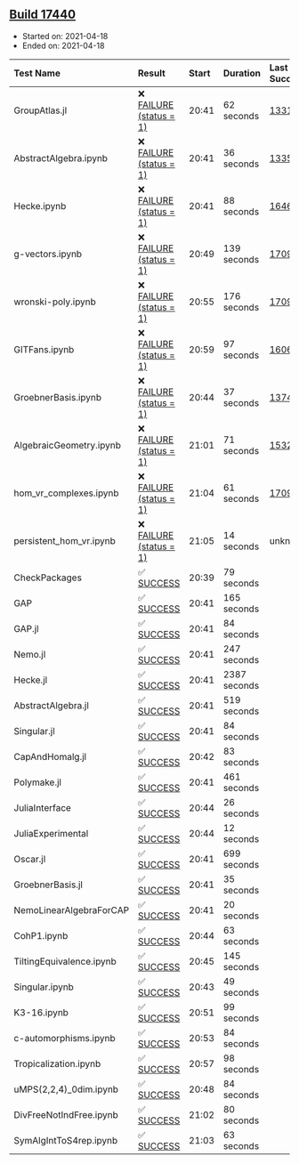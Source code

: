 ## [Build 17440](https://oscarci.mathematik.uni-kl.de/job/oscar/17440/)

* Started on: 2021-04-18
* Ended on: 2021-04-18

| Test Name    | Result | Start | Duration | Last Success | First Failure |
|:-------------|:-------|:------|:---------|:-------------|:--------------|
| GroupAtlas.jl | ❌ [FAILURE (status = 1)](https://oscarci.mathematik.uni-kl.de/job/oscar/17440/artifact/logs/build-17440/GroupAtlas.jl.log) | 20:41 | 62 seconds | [13311](https://oscarci.mathematik.uni-kl.de/job/oscar/13311/) | [13312](https://oscarci.mathematik.uni-kl.de/job/oscar/13312/) |
| AbstractAlgebra.ipynb | ❌ [FAILURE (status = 1)](https://oscarci.mathematik.uni-kl.de/job/oscar/17440/artifact/logs/build-17440/AbstractAlgebra.ipynb.log) | 20:41 | 36 seconds | [13355](https://oscarci.mathematik.uni-kl.de/job/oscar/13355/) | [13356](https://oscarci.mathematik.uni-kl.de/job/oscar/13356/) |
| Hecke.ipynb | ❌ [FAILURE (status = 1)](https://oscarci.mathematik.uni-kl.de/job/oscar/17440/artifact/logs/build-17440/Hecke.ipynb.log) | 20:41 | 88 seconds | [16463](https://oscarci.mathematik.uni-kl.de/job/oscar/16463/) | [16464](https://oscarci.mathematik.uni-kl.de/job/oscar/16464/) |
| g-vectors.ipynb | ❌ [FAILURE (status = 1)](https://oscarci.mathematik.uni-kl.de/job/oscar/17440/artifact/logs/build-17440/g-vectors.ipynb.log) | 20:49 | 139 seconds | [17099](https://oscarci.mathematik.uni-kl.de/job/oscar/17099/) | [17100](https://oscarci.mathematik.uni-kl.de/job/oscar/17100/) |
| wronski-poly.ipynb | ❌ [FAILURE (status = 1)](https://oscarci.mathematik.uni-kl.de/job/oscar/17440/artifact/logs/build-17440/wronski-poly.ipynb.log) | 20:55 | 176 seconds | [17098](https://oscarci.mathematik.uni-kl.de/job/oscar/17098/) | [17099](https://oscarci.mathematik.uni-kl.de/job/oscar/17099/) |
| GITFans.ipynb | ❌ [FAILURE (status = 1)](https://oscarci.mathematik.uni-kl.de/job/oscar/17440/artifact/logs/build-17440/GITFans.ipynb.log) | 20:59 | 97 seconds | [16068](https://oscarci.mathematik.uni-kl.de/job/oscar/16068/) | [16069](https://oscarci.mathematik.uni-kl.de/job/oscar/16069/) |
| GroebnerBasis.ipynb | ❌ [FAILURE (status = 1)](https://oscarci.mathematik.uni-kl.de/job/oscar/17440/artifact/logs/build-17440/GroebnerBasis.ipynb.log) | 20:44 | 37 seconds | [13748](https://oscarci.mathematik.uni-kl.de/job/oscar/13748/) | [13749](https://oscarci.mathematik.uni-kl.de/job/oscar/13749/) |
| AlgebraicGeometry.ipynb | ❌ [FAILURE (status = 1)](https://oscarci.mathematik.uni-kl.de/job/oscar/17440/artifact/logs/build-17440/AlgebraicGeometry.ipynb.log) | 21:01 | 71 seconds | [15322](https://oscarci.mathematik.uni-kl.de/job/oscar/15322/) | [15323](https://oscarci.mathematik.uni-kl.de/job/oscar/15323/) |
| hom_vr_complexes.ipynb | ❌ [FAILURE (status = 1)](https://oscarci.mathematik.uni-kl.de/job/oscar/17440/artifact/logs/build-17440/hom_vr_complexes.ipynb.log) | 21:04 | 61 seconds | [17099](https://oscarci.mathematik.uni-kl.de/job/oscar/17099/) | [17100](https://oscarci.mathematik.uni-kl.de/job/oscar/17100/) |
| persistent_hom_vr.ipynb | ❌ [FAILURE (status = 1)](https://oscarci.mathematik.uni-kl.de/job/oscar/17440/artifact/logs/build-17440/persistent_hom_vr.ipynb.log) | 21:05 | 14 seconds | unknown | unknown |
| CheckPackages | ✅ [SUCCESS](https://oscarci.mathematik.uni-kl.de/job/oscar/17440/artifact/logs/build-17440/CheckPackages.log) | 20:39 | 79 seconds |  |  |
| GAP | ✅ [SUCCESS](https://oscarci.mathematik.uni-kl.de/job/oscar/17440/artifact/logs/build-17440/GAP.log) | 20:41 | 165 seconds |  |  |
| GAP.jl | ✅ [SUCCESS](https://oscarci.mathematik.uni-kl.de/job/oscar/17440/artifact/logs/build-17440/GAP.jl.log) | 20:41 | 84 seconds |  |  |
| Nemo.jl | ✅ [SUCCESS](https://oscarci.mathematik.uni-kl.de/job/oscar/17440/artifact/logs/build-17440/Nemo.jl.log) | 20:41 | 247 seconds |  |  |
| Hecke.jl | ✅ [SUCCESS](https://oscarci.mathematik.uni-kl.de/job/oscar/17440/artifact/logs/build-17440/Hecke.jl.log) | 20:41 | 2387 seconds |  |  |
| AbstractAlgebra.jl | ✅ [SUCCESS](https://oscarci.mathematik.uni-kl.de/job/oscar/17440/artifact/logs/build-17440/AbstractAlgebra.jl.log) | 20:41 | 519 seconds |  |  |
| Singular.jl | ✅ [SUCCESS](https://oscarci.mathematik.uni-kl.de/job/oscar/17440/artifact/logs/build-17440/Singular.jl.log) | 20:41 | 84 seconds |  |  |
| CapAndHomalg.jl | ✅ [SUCCESS](https://oscarci.mathematik.uni-kl.de/job/oscar/17440/artifact/logs/build-17440/CapAndHomalg.jl.log) | 20:42 | 83 seconds |  |  |
| Polymake.jl | ✅ [SUCCESS](https://oscarci.mathematik.uni-kl.de/job/oscar/17440/artifact/logs/build-17440/Polymake.jl.log) | 20:41 | 461 seconds |  |  |
| JuliaInterface | ✅ [SUCCESS](https://oscarci.mathematik.uni-kl.de/job/oscar/17440/artifact/logs/build-17440/JuliaInterface.log) | 20:44 | 26 seconds |  |  |
| JuliaExperimental | ✅ [SUCCESS](https://oscarci.mathematik.uni-kl.de/job/oscar/17440/artifact/logs/build-17440/JuliaExperimental.log) | 20:44 | 12 seconds |  |  |
| Oscar.jl | ✅ [SUCCESS](https://oscarci.mathematik.uni-kl.de/job/oscar/17440/artifact/logs/build-17440/Oscar.jl.log) | 20:41 | 699 seconds |  |  |
| GroebnerBasis.jl | ✅ [SUCCESS](https://oscarci.mathematik.uni-kl.de/job/oscar/17440/artifact/logs/build-17440/GroebnerBasis.jl.log) | 20:41 | 35 seconds |  |  |
| NemoLinearAlgebraForCAP | ✅ [SUCCESS](https://oscarci.mathematik.uni-kl.de/job/oscar/17440/artifact/logs/build-17440/NemoLinearAlgebraForCAP.log) | 20:41 | 20 seconds |  |  |
| CohP1.ipynb | ✅ [SUCCESS](https://oscarci.mathematik.uni-kl.de/job/oscar/17440/artifact/logs/build-17440/CohP1.ipynb.log) | 20:44 | 63 seconds |  |  |
| TiltingEquivalence.ipynb | ✅ [SUCCESS](https://oscarci.mathematik.uni-kl.de/job/oscar/17440/artifact/logs/build-17440/TiltingEquivalence.ipynb.log) | 20:45 | 145 seconds |  |  |
| Singular.ipynb | ✅ [SUCCESS](https://oscarci.mathematik.uni-kl.de/job/oscar/17440/artifact/logs/build-17440/Singular.ipynb.log) | 20:43 | 49 seconds |  |  |
| K3-16.ipynb | ✅ [SUCCESS](https://oscarci.mathematik.uni-kl.de/job/oscar/17440/artifact/logs/build-17440/K3-16.ipynb.log) | 20:51 | 99 seconds |  |  |
| c-automorphisms.ipynb | ✅ [SUCCESS](https://oscarci.mathematik.uni-kl.de/job/oscar/17440/artifact/logs/build-17440/c-automorphisms.ipynb.log) | 20:53 | 84 seconds |  |  |
| Tropicalization.ipynb | ✅ [SUCCESS](https://oscarci.mathematik.uni-kl.de/job/oscar/17440/artifact/logs/build-17440/Tropicalization.ipynb.log) | 20:57 | 98 seconds |  |  |
| uMPS(2,2,4)_0dim.ipynb | ✅ [SUCCESS](https://oscarci.mathematik.uni-kl.de/job/oscar/17440/artifact/logs/build-17440/uMPS-2-2-4-_0dim.ipynb.log) | 20:48 | 84 seconds |  |  |
| DivFreeNotIndFree.ipynb | ✅ [SUCCESS](https://oscarci.mathematik.uni-kl.de/job/oscar/17440/artifact/logs/build-17440/DivFreeNotIndFree.ipynb.log) | 21:02 | 80 seconds |  |  |
| SymAlgIntToS4rep.ipynb | ✅ [SUCCESS](https://oscarci.mathematik.uni-kl.de/job/oscar/17440/artifact/logs/build-17440/SymAlgIntToS4rep.ipynb.log) | 21:03 | 63 seconds |  |  |
